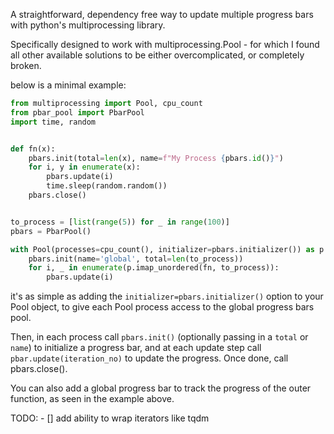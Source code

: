 A straightforward, dependency free way to update multiple progress bars with python's multiprocessing library. 

Specifically designed to work with multiprocessing.Pool - for which I found all other available solutions to be either overcomplicated, or completely broken.

below is a minimal example:

```python
from multiprocessing import Pool, cpu_count
from pbar_pool import PbarPool
import time, random


def fn(x):
    pbars.init(total=len(x), name=f"My Process {pbars.id()}")
    for i, y in enumerate(x):
        pbars.update(i)
        time.sleep(random.random())
    pbars.close()


to_process = [list(range(5)) for _ in range(100)]
pbars = PbarPool()

with Pool(processes=cpu_count(), initializer=pbars.initializer()) as p:
    pbars.init(name='global', total=len(to_process))
    for i, _ in enumerate(p.imap_unordered(fn, to_process)):
        pbars.update(i)

```

it's as simple as adding the `initializer=pbars.initializer()` option to your Pool object, to give each Pool process access to the global progress bars pool.

Then, in each process call `pbars.init()` (optionally passing in a `total` or `name`) to initialize a progress bar, and at each update step call `pbar.update(iteration_no)` to update the progress. Once done, call pbars.close().

You can also add a global progress bar to track the progress of the outer function, as seen in the example above.

TODO:
    - [] add ability to wrap iterators like tqdm